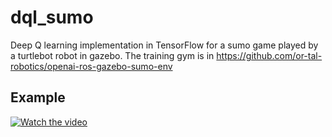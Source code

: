 # dql_sumo
Deep Q learning implementation in TensorFlow for a sumo game played by a turtlebot robot in gazebo.
The training gym is in https://github.com/or-tal-robotics/openai-ros-gazebo-sumo-env
## Example
[![Watch the video](https://img.youtube.com/vi/LWrvRyCR9ZI/default.jpg)](https://youtu.be/LWrvRyCR9ZI)


